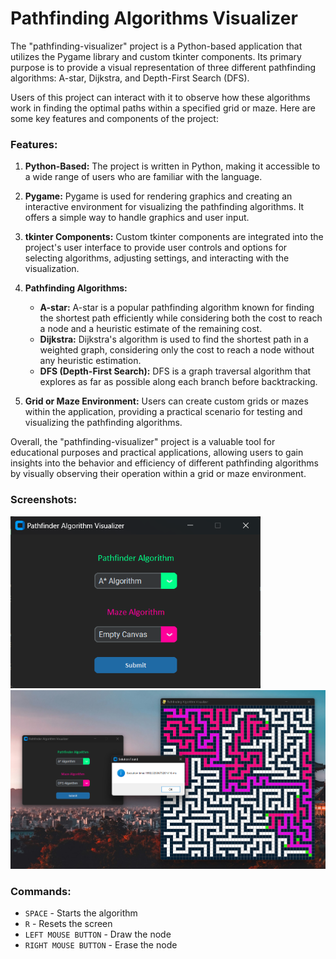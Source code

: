 # Pathfinding Algorithms Visualizer

The "pathfinding-visualizer" project is a Python-based application that utilizes the Pygame library and custom tkinter components. Its primary purpose is to provide a visual representation of three different pathfinding algorithms: A-star, Dijkstra, and Depth-First Search (DFS).

Users of this project can interact with it to observe how these algorithms work in finding the optimal paths within a specified grid or maze. Here are some key features and components of the project:

### Features:

1. **Python-Based:** The project is written in Python, making it accessible to a wide range of users who are familiar with the language.

2. **Pygame:** Pygame is used for rendering graphics and creating an interactive environment for visualizing the pathfinding algorithms. It offers a simple way to handle graphics and user input.

3. **tkinter Components:** Custom tkinter components are integrated into the project's user interface to provide user controls and options for selecting algorithms, adjusting settings, and interacting with the visualization.

4. **Pathfinding Algorithms:**
   - **A-star:** A-star is a popular pathfinding algorithm known for finding the shortest path efficiently while considering both the cost to reach a node and a heuristic estimate of the remaining cost.
   - **Dijkstra:** Dijkstra's algorithm is used to find the shortest path in a weighted graph, considering only the cost to reach a node without any heuristic estimation.
   - **DFS (Depth-First Search):** DFS is a graph traversal algorithm that explores as far as possible along each branch before backtracking.

5. **Grid or Maze Environment:** Users can create custom grids or mazes within the application, providing a practical scenario for testing and visualizing the pathfinding algorithms.

Overall, the "pathfinding-visualizer" project is a valuable tool for educational purposes and practical applications, allowing users to gain insights into the behavior and efficiency of different pathfinding algorithms by visually observing their operation within a grid or maze environment.

### Screenshots:

<img src="assets/runner.png" width="400"/>

<img src="assets/working.png" width="800"/>


### Commands:

*   `SPACE` - Starts the algorithm
*   `R` - Resets the screen
*   `LEFT MOUSE BUTTON` - Draw the node
*   `RIGHT MOUSE BUTTON` - Erase the node

